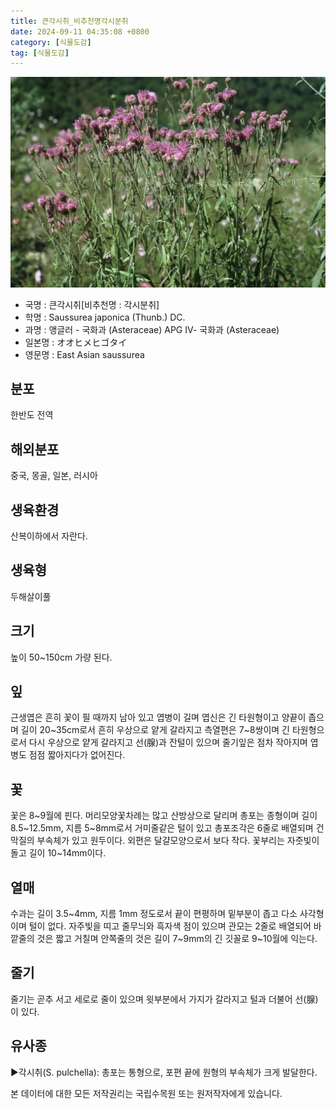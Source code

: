 ```yaml
---
title: 큰각시취_비추천명각시분취
date: 2024-09-11 04:35:08 +0800
category: [식물도감]
tag: [식물도감]
---
```




![큰각시취[비추천명 : 각시분취]](/assets/img/fileUpload/plants/basic/Compositae/Saussurea/2837/1_th2.JPG)
- 국명 : 큰각시취[비추천명 : 각시분취]
- 학명 : Saussurea japonica (Thunb.) DC.
- 과명 : 앵글러 - 국화과 (Asteraceae) APG Ⅳ- 국화과 (Asteraceae)
- 일본명 : オオヒメヒゴタイ
- 영문명 : East Asian saussurea


## 분포
한반도 전역
## 해외분포
중국, 몽골, 일본, 러시아
## 생육환경
산복이하에서 자란다.
## 생육형
두해살이풀
## 크기
높이 50~150cm 가량 된다.
## 잎
근생엽은 흔히 꽃이 필 때까지 남아 있고 엽병이 길며 엽신은 긴 타원형이고 양끝이 좁으며 길이 20~35cm로서 흔히 우상으로 얕게 갈라지고 측열편은 7~8쌍이며 긴 타원형으로서 다시 우상으로 얕게 갈라지고 선(腺)과 잔털이 있으며 줄기잎은 점차 작아지며 엽병도 점점 짧아지다가 없어진다.
## 꽃
꽃은 8~9월에 핀다. 머리모양꽃차례는 많고 산방상으로 달리며 총포는 종형이며 길이 8.5~12.5mm, 지름 5~8mm로서 거미줄같은 털이 있고 총포조각은 6줄로 배열되며 건막질의 부속체가 있고 원두이다. 외편은 달걀모양으로서 보다 작다. 꽃부리는 자줏빛이 돌고 길이 10~14mm이다.
## 열매
수과는 길이 3.5~4mm, 지름 1mm 정도로서 끝이 편평하며 밑부분이 좁고 다소 사각형이며 털이 없다. 자주빛을 띠고 줄무늬와 흑자색 점이 있으며 관모는 2줄로 배열되어 바깥줄의 것은 짧고 거칠며 안쪽줄의 것은 길이 7~9mm의 긴 깃꼴로 9~10월에 익는다.
## 줄기
줄기는 곧추 서고 세로로 줄이 있으며 윗부분에서 가지가 갈라지고 털과 더불어 선(腺)이 있다.
## 유사종
▶각시취(S. pulchella): 총포는 통형으로, 포편 끝에 원형의 부속체가 크게 발달한다.






본 데이터에 대한 모든 저작권리는 국립수목원 또는 원저작자에게 있습니다.
